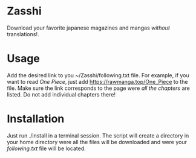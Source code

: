 # Zasshi
  Download your favorite japanese magazines and mangas *without* translations!.

# Usage
  Add the desired link to you ~/Zasshi/following.txt file. For example, if you want to read *One Piece*, just add https://rawmanga.top/One_Piece to the file. Make sure the link corresponds to the page were *all the chapters* are listed. Do not add individual chapters there!

# Installation
  Just run ./install in a terminal session. The script will create a directory in your home directory were all the files will be downloaded and were your *following.txt* file will be located.

